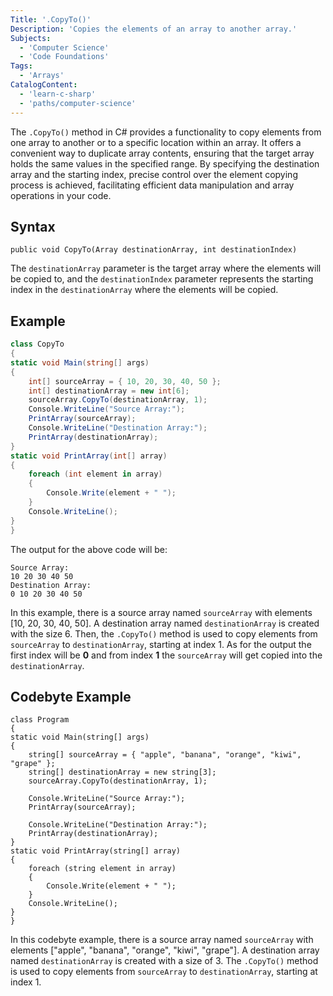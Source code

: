 ```yaml
---
Title: '.CopyTo()'
Description: 'Copies the elements of an array to another array.'
Subjects:
  - 'Computer Science'
  - 'Code Foundations'
Tags:
  - 'Arrays'
CatalogContent:
  - 'learn-c-sharp'
  - 'paths/computer-science'
---
```


The `.CopyTo()` method in C# provides a functionality to copy elements from one array to another or to a specific location within an array. It offers a convenient way to duplicate array contents, ensuring that the target array holds the same values in the specified range. By specifying the destination array and the starting index, precise control over the element copying process is achieved, facilitating efficient data manipulation and array operations in your code.

## Syntax

```pseudo
public void CopyTo(Array destinationArray, int destinationIndex)
```

The `destinationArray` parameter is the target array where the elements will be copied to, and the `destinationIndex` parameter represents the starting index in the `destinationArray` where the elements will be copied.

## Example

```cs
class CopyTo
{
static void Main(string[] args)
{
    int[] sourceArray = { 10, 20, 30, 40, 50 };
    int[] destinationArray = new int[6];
    sourceArray.CopyTo(destinationArray, 1);
    Console.WriteLine("Source Array:");
    PrintArray(sourceArray);
    Console.WriteLine("Destination Array:");
    PrintArray(destinationArray);
}
static void PrintArray(int[] array)
{
    foreach (int element in array)
    {
        Console.Write(element + " ");
    }
    Console.WriteLine();
}
}
```

The output for the above code will be:

```shell
Source Array:
10 20 30 40 50
Destination Array:
0 10 20 30 40 50
```

In this example, there is a source array named `sourceArray` with elements [10, 20, 30, 40, 50]. A destination array named `destinationArray` is created with the size 6. Then, the `.CopyTo()` method is used to copy elements from `sourceArray` to `destinationArray`, starting at index 1. As for the output the first index will be **0** and from index **1** the `sourceArray` will get copied into the `destinationArray`.

## Codebyte Example

```codebyte/cs
class Program
{
static void Main(string[] args)
{
    string[] sourceArray = { "apple", "banana", "orange", "kiwi", "grape" };
    string[] destinationArray = new string[3];
    sourceArray.CopyTo(destinationArray, 1);

    Console.WriteLine("Source Array:");
    PrintArray(sourceArray);

    Console.WriteLine("Destination Array:");
    PrintArray(destinationArray);
}
static void PrintArray(string[] array)
{
    foreach (string element in array)
    {
        Console.Write(element + " ");
    }
    Console.WriteLine();
}
}
```

In this codebyte example, there is a source array named `sourceArray` with elements ["apple", "banana", "orange", "kiwi", "grape"]. A destination array named `destinationArray` is created with a size of 3. The `.CopyTo()` method is used to copy elements from `sourceArray` to `destinationArray`, starting at index 1.
